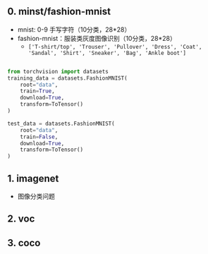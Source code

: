 
## 0. minst/fashion-mnist

- mnist: 0-9 手写字符（10分类，28*28）
- fashion-mnist：服装类灰度图像识别（10分类，28*28）
    - `['T-shirt/top', 'Trouser', 'Pullover', 'Dress', 'Coat', 'Sandal', 'Shirt', 'Sneaker', 'Bag', 'Ankle boot']`

```python

from torchvision import datasets
training_data = datasets.FashionMNIST(
    root="data",
    train=True,
    download=True,
    transform=ToTensor()
)

test_data = datasets.FashionMNIST(
    root="data",
    train=False,
    download=True,
    transform=ToTensor()
)
```

## 1. imagenet

- 图像分类问题

## 2. voc

## 3. coco
